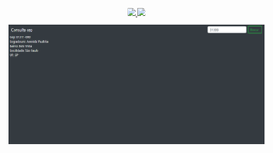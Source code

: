 <p align="center">
    <a href="https://gitpod.io/#https://github.com/Nerd00F/Consulta-de-Cep">
          <img src="https://img.shields.io/badge/Gitpod-ready--to--code-blue?logo=gitpod"></img>
    </a>
    <a href="https://nerd00f.github.io/Consulta-de-Cep">
          <img src="https://img.shields.io/badge/Deploy-%F0%9F%9A%80-blue"></img>
    </a>
</p>

<img src="https://github.com/Nerd00F/Consulta-de-Cep/blob/master/readme.png">
